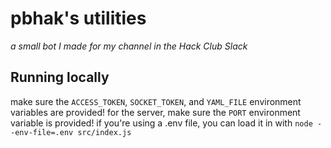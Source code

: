 # pbhak's utilities
_a small bot I made for my channel in the Hack Club Slack_

## Running locally
make sure the `ACCESS_TOKEN`, `SOCKET_TOKEN`, and `YAML_FILE` environment variables are provided!
for the server, make sure the `PORT` environment variable is provided!
if you're using a .env file, you can load it in with `node --env-file=.env src/index.js`